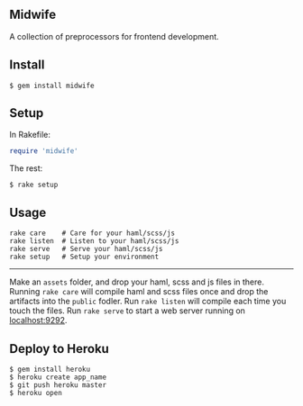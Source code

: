 ## Midwife
A collection of preprocessors for frontend development.

## Install

    $ gem install midwife

## Setup

In Rakefile:

```ruby
require 'midwife'
```

The rest:

    $ rake setup

## Usage

    rake care    # Care for your haml/scss/js
    rake listen  # Listen to your haml/scss/js
    rake serve   # Serve your haml/scss/js
    rake setup   # Setup your environment

---

Make an `assets` folder, and drop your haml, scss and js files in there. Running `rake care` will compile haml and scss files once and drop the artifacts into the `public` fodler. Run `rake listen` will compile each time you touch the files. Run `rake serve` to start a web server running on [localhost:9292](http://localhost:9292).

## Deploy to Heroku

    $ gem install heroku
    $ heroku create app_name
    $ git push heroku master
    $ heroku open
